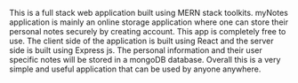 This is a full stack web application built using MERN stack toolkits. myNotes application is mainly an online storage application where one can store their personal notes securely by creating account. This app is completely free to use. The client side of the application is built using React and the server side is built using Express js. The personal information and their user specific notes will be stored in a mongoDB database. Overall this is a very simple and useful application that can be used by anyone anywhere.